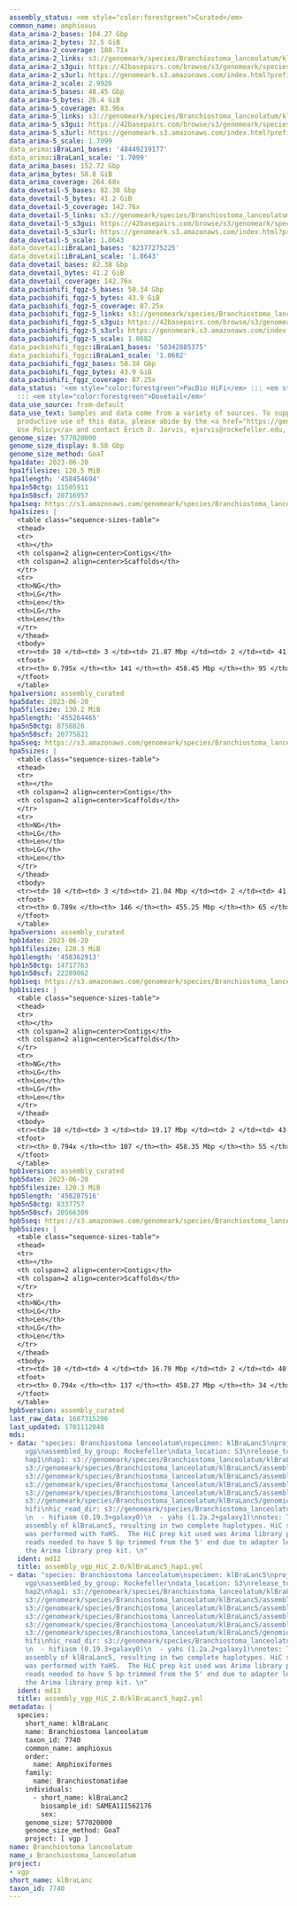 ```yaml
---
assembly_status: <em style="color:forestgreen">Curated</em>
common_name: amphioxus
data_arima-2_bases: 104.27 Gbp
data_arima-2_bytes: 32.5 GiB
data_arima-2_coverage: 180.71x
data_arima-2_links: s3://genomeark/species/Branchiostoma_lanceolatum/klBraLanc2/genomic_data/arima/<br>
data_arima-2_s3gui: https://42basepairs.com/browse/s3/genomeark/species/Branchiostoma_lanceolatum/klBraLanc2/genomic_data/arima/
data_arima-2_s3url: https://genomeark.s3.amazonaws.com/index.html?prefix=species/Branchiostoma_lanceolatum/klBraLanc2/genomic_data/arima/
data_arima-2_scale: 2.9926
data_arima-5_bases: 48.45 Gbp
data_arima-5_bytes: 26.4 GiB
data_arima-5_coverage: 83.96x
data_arima-5_links: s3://genomeark/species/Branchiostoma_lanceolatum/klBraLanc5/genomic_data/arima/<br>
data_arima-5_s3gui: https://42basepairs.com/browse/s3/genomeark/species/Branchiostoma_lanceolatum/klBraLanc5/genomic_data/arima/
data_arima-5_s3url: https://genomeark.s3.amazonaws.com/index.html?prefix=species/Branchiostoma_lanceolatum/klBraLanc5/genomic_data/arima/
data_arima-5_scale: 1.7099
data_arima:iBraLan1_bases: '48449219177'
data_arima:iBraLan1_scale: '1.7099'
data_arima_bases: 152.72 Gbp
data_arima_bytes: 58.8 GiB
data_arima_coverage: 264.68x
data_dovetail-5_bases: 82.38 Gbp
data_dovetail-5_bytes: 41.2 GiB
data_dovetail-5_coverage: 142.76x
data_dovetail-5_links: s3://genomeark/species/Branchiostoma_lanceolatum/klBraLanc5/genomic_data/dovetail/<br>
data_dovetail-5_s3gui: https://42basepairs.com/browse/s3/genomeark/species/Branchiostoma_lanceolatum/klBraLanc5/genomic_data/dovetail/
data_dovetail-5_s3url: https://genomeark.s3.amazonaws.com/index.html?prefix=species/Branchiostoma_lanceolatum/klBraLanc5/genomic_data/dovetail/
data_dovetail-5_scale: 1.8643
data_dovetail:iBraLan1_bases: '82377275225'
data_dovetail:iBraLan1_scale: '1.8643'
data_dovetail_bases: 82.38 Gbp
data_dovetail_bytes: 41.2 GiB
data_dovetail_coverage: 142.76x
data_pacbiohifi_fqgz-5_bases: 50.34 Gbp
data_pacbiohifi_fqgz-5_bytes: 43.9 GiB
data_pacbiohifi_fqgz-5_coverage: 87.25x
data_pacbiohifi_fqgz-5_links: s3://genomeark/species/Branchiostoma_lanceolatum/klBraLanc5/genomic_data/pacbio_hifi/<br>
data_pacbiohifi_fqgz-5_s3gui: https://42basepairs.com/browse/s3/genomeark/species/Branchiostoma_lanceolatum/klBraLanc5/genomic_data/pacbio_hifi/
data_pacbiohifi_fqgz-5_s3url: https://genomeark.s3.amazonaws.com/index.html?prefix=species/Branchiostoma_lanceolatum/klBraLanc5/genomic_data/pacbio_hifi/
data_pacbiohifi_fqgz-5_scale: 1.0682
data_pacbiohifi_fqgz:iBraLan1_bases: '50342885375'
data_pacbiohifi_fqgz:iBraLan1_scale: '1.0682'
data_pacbiohifi_fqgz_bases: 50.34 Gbp
data_pacbiohifi_fqgz_bytes: 43.9 GiB
data_pacbiohifi_fqgz_coverage: 87.25x
data_status: '<em style="color:forestgreen">PacBio HiFi</em> ::: <em style="color:forestgreen">Arima</em>
  ::: <em style="color:forestgreen">Dovetail</em>'
data_use_source: from-default
data_use_text: Samples and data come from a variety of sources. To support fair and
  productive use of this data, please abide by the <a href="https://genome10k.soe.ucsc.edu/data-use-policies/">Data
  Use Policy</a> and contact Erich D. Jarvis, ejarvis@rockefeller.edu, with any questions.
genome_size: 577020000
genome_size_display: 0.58 Gbp
genome_size_method: GoaT
hpa1date: 2023-06-20
hpa1filesize: 120.5 MiB
hpa1length: '458454694'
hpa1n50ctg: 11505911
hpa1n50scf: 20716957
hpa1seq: https://s3.amazonaws.com/genomeark/species/Branchiostoma_lanceolatum/iBraLan1/assembly_curated/iBraLan1.hap1.decontam.20230620.fasta.gz
hpa1sizes: |
  <table class="sequence-sizes-table">
  <thead>
  <tr>
  <th></th>
  <th colspan=2 align=center>Contigs</th>
  <th colspan=2 align=center>Scaffolds</th>
  </tr>
  <tr>
  <th>NG</th>
  <th>LG</th>
  <th>Len</th>
  <th>LG</th>
  <th>Len</th>
  </tr>
  </thead>
  <tbody>
  <tr><td> 10 </td><td> 3 </td><td> 21.87 Mbp </td><td> 2 </td><td> 41.10 Mbp </td></tr><tr><td> 20 </td><td> 6 </td><td> 18.52 Mbp </td><td> 3 </td><td> 34.41 Mbp </td></tr><tr><td> 30 </td><td> 9 </td><td> 17.55 Mbp </td><td> 5 </td><td> 25.68 Mbp </td></tr><tr><td> 40 </td><td> 13 </td><td> 14.90 Mbp </td><td> 8 </td><td> 22.94 Mbp </td></tr><tr style="background-color:#cccccc;"><td> 50 </td><td> 17 </td><td style="background-color:#88ff88;"> 11.51 Mbp </td><td> 10 </td><td style="background-color:#88ff88;"> 20.72 Mbp </td></tr><tr><td> 60 </td><td> 23 </td><td> 8.11 Mbp </td><td> 13 </td><td> 18.34 Mbp </td></tr><tr><td> 70 </td><td> 32 </td><td> 4.04 Mbp </td><td> 17 </td><td> 16.41 Mbp </td></tr><tr><td> 80 </td><td> 0 </td><td>  </td><td> 0 </td><td>  </td></tr><tr><td> 90 </td><td> 0 </td><td>  </td><td> 0 </td><td>  </td></tr><tr><td> 100 </td><td> 0 </td><td>  </td><td> 0 </td><td>  </td></tr></tbody>
  <tfoot>
  <tr><th> 0.795x </th><th> 141 </th><th> 458.45 Mbp </th><th> 95 </th><th> 458.45 Mbp </th></tr>
  </tfoot>
  </table>
hpa1version: assembly_curated
hpa5date: 2023-06-20
hpa5filesize: 130.2 MiB
hpa5length: '455264465'
hpa5n50ctg: 8758826
hpa5n50scf: 20775821
hpa5seq: https://s3.amazonaws.com/genomeark/species/Branchiostoma_lanceolatum/klBraLanc5/assembly_curated/klBraLanc5.hap1.cur.20230620.fasta.gz
hpa5sizes: |
  <table class="sequence-sizes-table">
  <thead>
  <tr>
  <th></th>
  <th colspan=2 align=center>Contigs</th>
  <th colspan=2 align=center>Scaffolds</th>
  </tr>
  <tr>
  <th>NG</th>
  <th>LG</th>
  <th>Len</th>
  <th>LG</th>
  <th>Len</th>
  </tr>
  </thead>
  <tbody>
  <tr><td> 10 </td><td> 3 </td><td> 21.04 Mbp </td><td> 2 </td><td> 41.55 Mbp </td></tr><tr><td> 20 </td><td> 6 </td><td> 18.05 Mbp </td><td> 3 </td><td> 34.41 Mbp </td></tr><tr><td> 30 </td><td> 10 </td><td> 14.90 Mbp </td><td> 5 </td><td> 25.68 Mbp </td></tr><tr><td> 40 </td><td> 14 </td><td> 12.29 Mbp </td><td> 8 </td><td> 23.01 Mbp </td></tr><tr style="background-color:#cccccc;"><td> 50 </td><td> 20 </td><td style="background-color:#88ff88;"> 8.76 Mbp </td><td> 10 </td><td style="background-color:#88ff88;"> 20.78 Mbp </td></tr><tr><td> 60 </td><td> 27 </td><td> 6.80 Mbp </td><td> 13 </td><td> 19.58 Mbp </td></tr><tr><td> 70 </td><td> 38 </td><td> 3.57 Mbp </td><td> 16 </td><td> 17.07 Mbp </td></tr><tr><td> 80 </td><td> 0 </td><td>  </td><td> 0 </td><td>  </td></tr><tr><td> 90 </td><td> 0 </td><td>  </td><td> 0 </td><td>  </td></tr><tr><td> 100 </td><td> 0 </td><td>  </td><td> 0 </td><td>  </td></tr></tbody>
  <tfoot>
  <tr><th> 0.789x </th><th> 146 </th><th> 455.25 Mbp </th><th> 65 </th><th> 455.26 Mbp </th></tr>
  </tfoot>
  </table>
hpa5version: assembly_curated
hpb1date: 2023-06-20
hpb1filesize: 120.3 MiB
hpb1length: '458362913'
hpb1n50ctg: 14717763
hpb1n50scf: 22289062
hpb1seq: https://s3.amazonaws.com/genomeark/species/Branchiostoma_lanceolatum/iBraLan1/assembly_curated/iBraLan1.hap2.decontam.20230620.fasta.gz
hpb1sizes: |
  <table class="sequence-sizes-table">
  <thead>
  <tr>
  <th></th>
  <th colspan=2 align=center>Contigs</th>
  <th colspan=2 align=center>Scaffolds</th>
  </tr>
  <tr>
  <th>NG</th>
  <th>LG</th>
  <th>Len</th>
  <th>LG</th>
  <th>Len</th>
  </tr>
  </thead>
  <tbody>
  <tr><td> 10 </td><td> 3 </td><td> 19.17 Mbp </td><td> 2 </td><td> 43.35 Mbp </td></tr><tr><td> 20 </td><td> 6 </td><td> 18.15 Mbp </td><td> 3 </td><td> 40.29 Mbp </td></tr><tr><td> 30 </td><td> 9 </td><td> 17.38 Mbp </td><td> 5 </td><td> 32.98 Mbp </td></tr><tr><td> 40 </td><td> 13 </td><td> 15.69 Mbp </td><td> 7 </td><td> 23.98 Mbp </td></tr><tr style="background-color:#cccccc;"><td> 50 </td><td> 16 </td><td style="background-color:#88ff88;"> 14.72 Mbp </td><td> 9 </td><td style="background-color:#88ff88;"> 22.29 Mbp </td></tr><tr><td> 60 </td><td> 22 </td><td> 8.15 Mbp </td><td> 12 </td><td> 19.95 Mbp </td></tr><tr><td> 70 </td><td> 33 </td><td> 3.43 Mbp </td><td> 15 </td><td> 17.66 Mbp </td></tr><tr><td> 80 </td><td> 0 </td><td>  </td><td> 0 </td><td>  </td></tr><tr><td> 90 </td><td> 0 </td><td>  </td><td> 0 </td><td>  </td></tr><tr><td> 100 </td><td> 0 </td><td>  </td><td> 0 </td><td>  </td></tr></tbody>
  <tfoot>
  <tr><th> 0.794x </th><th> 107 </th><th> 458.35 Mbp </th><th> 55 </th><th> 458.36 Mbp </th></tr>
  </tfoot>
  </table>
hpb1version: assembly_curated
hpb5date: 2023-06-20
hpb5filesize: 120.3 MiB
hpb5length: '458287516'
hpb5n50ctg: 8337757
hpb5n50scf: 20566309
hpb5seq: https://s3.amazonaws.com/genomeark/species/Branchiostoma_lanceolatum/klBraLanc5/assembly_curated/klBraLanc5.hap2.cur.20230620.fasta.gz
hpb5sizes: |
  <table class="sequence-sizes-table">
  <thead>
  <tr>
  <th></th>
  <th colspan=2 align=center>Contigs</th>
  <th colspan=2 align=center>Scaffolds</th>
  </tr>
  <tr>
  <th>NG</th>
  <th>LG</th>
  <th>Len</th>
  <th>LG</th>
  <th>Len</th>
  </tr>
  </thead>
  <tbody>
  <tr><td> 10 </td><td> 4 </td><td> 16.79 Mbp </td><td> 2 </td><td> 40.41 Mbp </td></tr><tr><td> 20 </td><td> 7 </td><td> 15.38 Mbp </td><td> 3 </td><td> 34.45 Mbp </td></tr><tr><td> 30 </td><td> 11 </td><td> 14.55 Mbp </td><td> 5 </td><td> 25.72 Mbp </td></tr><tr><td> 40 </td><td> 16 </td><td> 11.20 Mbp </td><td> 8 </td><td> 22.63 Mbp </td></tr><tr style="background-color:#cccccc;"><td> 50 </td><td> 22 </td><td style="background-color:#88ff88;"> 8.34 Mbp </td><td> 10 </td><td style="background-color:#88ff88;"> 20.57 Mbp </td></tr><tr><td> 60 </td><td> 30 </td><td> 5.15 Mbp </td><td> 13 </td><td> 19.39 Mbp </td></tr><tr><td> 70 </td><td> 44 </td><td> 2.82 Mbp </td><td> 16 </td><td> 18.55 Mbp </td></tr><tr><td> 80 </td><td> 0 </td><td>  </td><td> 0 </td><td>  </td></tr><tr><td> 90 </td><td> 0 </td><td>  </td><td> 0 </td><td>  </td></tr><tr><td> 100 </td><td> 0 </td><td>  </td><td> 0 </td><td>  </td></tr></tbody>
  <tfoot>
  <tr><th> 0.794x </th><th> 137 </th><th> 458.27 Mbp </th><th> 34 </th><th> 458.29 Mbp </th></tr>
  </tfoot>
  </table>
hpb5version: assembly_curated
last_raw_data: 1687315206
last_updated: 1701112048
mds:
- data: "species: Branchiostoma lanceolatum\nspecimen: klBraLanc5\nprojects: \n  -
    vgp\nassembled_by_group: Rockefeller\ndata_location: S3\nrelease_to: S3\nhaplotype_to_curate:
    hap1\nhap1: s3://genomeark/species/Branchiostoma_lanceolatum/klBraLanc5/assembly_vgp_HiC_2.0/klBraLanc5.HiC.hap1.20230620.fasta.gz\nhap2:
    s3://genomeark/species/Branchiostoma_lanceolatum/klBraLanc5/assembly_vgp_HiC_2.0/klBraLanc5.HiC.hap2.20230620.fasta.gz\npretext_hap1:
    s3://genomeark/species/Branchiostoma_lanceolatum/klBraLanc5/assembly_vgp_HiC_2.0/evaluation/hap1/pretext/klBraLanc5_hap1_s2.pretext\npretext_hap2:
    s3://genomeark/species/Branchiostoma_lanceolatum/klBraLanc5/assembly_vgp_HiC_2.0/evaluation/hap2/pretext/klBraLanc5_hap2_s2.pretext\nkmer_spectra_img:
    s3://genomeark/species/Branchiostoma_lanceolatum/klBraLanc5/assembly_vgp_HiC_2.0/evaluation/merqury/klBraLanc5_png/\npacbio_read_dir:
    s3://genomeark/species/Branchiostoma_lanceolatum/klBraLanc5/genomic_data/pacbio_hifi/\npacbio_read_type:
    hifi\nhic_read_dir: s3://genomeark/species/Branchiostoma_lanceolatum/klBraLanc5/genomic_data/arima/\npipeline:
    \n  - hifiasm (0.19.3+galaxy0)\n  - yahs (1.2a.2+galaxy1)\nnotes: This was a Hifiasm-HiC
    assembly of klBraLanc5, resulting in two complete haplotypes. HiC scaffolding
    was performed with YaHS.  The HiC prep kit used was Arima library prep. The HiC
    reads needed to have 5 bp trimmed from the 5' end due to adapter left over from
    the Arima library prep kit. \n"
  ident: md12
  title: assembly_vgp_HiC_2.0/klBraLanc5_hap1.yml
- data: "species: Branchiostoma lanceolatum\nspecimen: klBraLanc5\nprojects: \n  -
    vgp\nassembled_by_group: Rockefeller\ndata_location: S3\nrelease_to: S3\nhaplotype_to_curate:
    hap2\nhap1: s3://genomeark/species/Branchiostoma_lanceolatum/klBraLanc5/assembly_vgp_HiC_2.0/klBraLanc5.HiC.hap1.20230620.fasta.gz\nhap2:
    s3://genomeark/species/Branchiostoma_lanceolatum/klBraLanc5/assembly_vgp_HiC_2.0/klBraLanc5.HiC.hap2.20230620.fasta.gz\npretext_hap1:
    s3://genomeark/species/Branchiostoma_lanceolatum/klBraLanc5/assembly_vgp_HiC_2.0/evaluation/hap1/pretext/klBraLanc5_hap1_s2.pretext\npretext_hap2:
    s3://genomeark/species/Branchiostoma_lanceolatum/klBraLanc5/assembly_vgp_HiC_2.0/evaluation/hap2/pretext/klBraLanc5_hap2_s2.pretext\nkmer_spectra_img:
    s3://genomeark/species/Branchiostoma_lanceolatum/klBraLanc5/assembly_vgp_HiC_2.0/evaluation/merqury/klBraLanc5_png/\npacbio_read_dir:
    s3://genomeark/species/Branchiostoma_lanceolatum/klBraLanc5/genomic_data/pacbio_hifi/\npacbio_read_type:
    hifi\nhic_read_dir: s3://genomeark/species/Branchiostoma_lanceolatum/klBraLanc5/genomic_data/arima/\npipeline:
    \n  - hifiasm (0.19.3+galaxy0)\n  - yahs (1.2a.2+galaxy1)\nnotes: This was a Hifiasm-HiC
    assembly of klBraLanc5, resulting in two complete haplotypes. HiC scaffolding
    was performed with YaHS.  The HiC prep kit used was Arima library prep. The HiC
    reads needed to have 5 bp trimmed from the 5' end due to adapter left over from
    the Arima library prep kit. \n"
  ident: md13
  title: assembly_vgp_HiC_2.0/klBraLanc5_hap2.yml
metadata: |
  species:
    short_name: klBraLanc
    name: Branchiostoma lanceolatum
    taxon_id: 7740
    common_name: amphioxus
    order:
      name: Amphioxiformes
    family:
      name: Branchiostomatidae
    individuals:
      - short_name: klBraLanc2
        biosample_id: SAMEA111562176
        sex:
    genome_size: 577020000
    genome_size_method: GoaT
    project: [ vgp ]
name: Branchiostoma lanceolatum
name_: Branchiostoma_lanceolatum
project:
- vgp
short_name: klBraLanc
taxon_id: 7740
---
```


